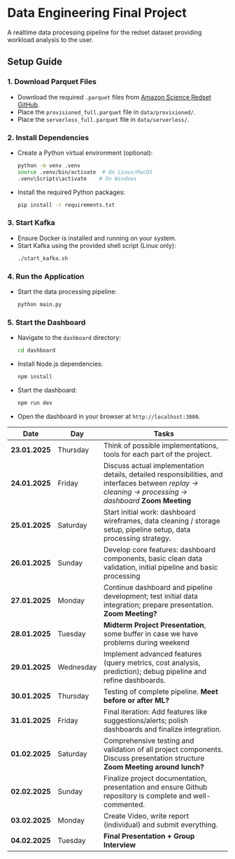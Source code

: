 # Data Engineering Final Project
A realtime data processing pipeline for the redset dataset providing workload analysis to the user.

## Setup Guide

### 1. Download Parquet Files
- Download the required `.parquet` files from [Amazon Science Redset GitHub](https://github.com/amazon-science/redset).
- Place the `provisioned_full.parquet` file in `data/provisioned/`.
- Place the `serverless_full.parquet` file in `data/serverless/`.

### 2. Install Dependencies
- Create a Python virtual environment (optional):
  ```bash
  python -m venv .venv
  source .venv/bin/activate  # On Linux/MacOS
  .venv\Scripts\activate    # On Windows
  ```
- Install the required Python packages:
  ```bash
  pip install -r requirements.txt
  ```

### 3. Start Kafka
- Ensure Docker is installed and running on your system.
- Start Kafka using the provided shell script (Linux only):
  ```bash
  ./start_kafka.sh
  ```

### 4. Run the Application
- Start the data processing pipeline:
  ```bash
  python main.py
  ```

### 5. Start the Dashboard
- Navigate to the `dashboard` directory:
  ```bash
  cd dashboard
  ```
- Install Node.js dependencies:
  ```bash
  npm install
  ```
- Start the dashboard:
  ```bash
  npm run dev
  ```
- Open the dashboard in your browser at `http://localhost:3000`.

| **Date**       | **Day**   | **Tasks**                                                                                                                                                 |
| -------------- | --------- | --------------------------------------------------------------------------------------------------------------------------------------------------------- |
| **23.01.2025** | Thursday  | Think of possible implementations, tools for each part of the project.                                                                                    |
| **24.01.2025** | Friday    | Discuss actual implementation details, detailed responsibilities, and interfaces between *replay -> cleaning -> processing -> dashboard* **Zoom Meeting** |
| **25.01.2025** | Saturday  | Start initial work: dashboard wireframes, data cleaning / storage setup, pipeline setup, data processing strategy.                                        |
| **26.01.2025** | Sunday    | Develop core features: dashboard components, basic clean data validation, initial pipeline and basic processing                                           |
| **27.01.2025** | Monday    | Continue dashboard and pipeline development; test initial data integration; prepare presentation. **Zoom Meeting?**                                       |
| **28.01.2025** | Tuesday   | **Midterm Project Presentation**, some buffer in case we have problems during weekend                                                                     |
| **29.01.2025** | Wednesday | Implement advanced features (query metrics, cost analysis, prediction); debug pipeline and refine dashboards.                                             |
| **30.01.2025** | Thursday  | Testing of complete pipeline. **Meet before or after ML?**                                                                                                |
| **31.01.2025** | Friday    | Final iteration: Add features like suggestions/alerts; polish dashboards and finalize integration.                                                        |
| **01.02.2025** | Saturday  | Comprehensive testing and validation of all project components. Discuss presentation structure **Zoom Meeting around lunch?**                             |
| **02.02.2025** | Sunday    | Finalize project documentation, presentation and ensure Github repository is complete and well-commented.                                                 |
| **03.02.2025** | Monday    | Create Video, write report (individual) and submit everything.                                                                                            |
| **04.02.2025** | Tuesday   | **Final Presentation + Group Interview**                                                                                                                  |
